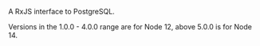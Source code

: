 A RxJS interface to PostgreSQL.

Versions in the 1.0.0 - 4.0.0 range are for Node 12, above 5.0.0 is for Node 14.
